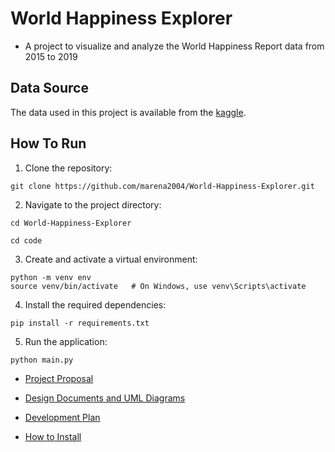 # World Happiness Explorer
- A project to visualize and analyze the World Happiness Report data from 2015 to 2019
  
## Data Source

The data used in this project is available from the [kaggle](https://www.kaggle.com/datasets/unsdsn/world-happiness/data).

## How To Run

1. Clone the repository:
```
git clone https://github.com/marena2004/World-Happiness-Explorer.git
```
2. Navigate to the project directory:
```
cd World-Happiness-Explorer
```
```
cd code
```
3. Create and activate a virtual environment:
```
python -m venv env
source venv/bin/activate   # On Windows, use venv\Scripts\activate
```
4. Install the required dependencies:
```
pip install -r requirements.txt
```
5. Run the application:
```
python main.py
```

- [Project Proposal](https://docs.google.com/document/d/1rYwh0XBd-xGEB_jBEmg6fCAKouZa63JLnUs3-XdLAMI/edit?usp=sharing)

- [Design Documents and UML Diagrams](https://github.com/marena2004/World-Happiness-Explorer/wiki/Design-Documents-and-UML-Diagrams)

- [Development Plan](https://github.com/marena2004/World-Happiness-Explorer/wiki/Development-Plan)

- [How to Install](https://github.com/marena2004/World-Happiness-Explorer/wiki/How-to-Install)
